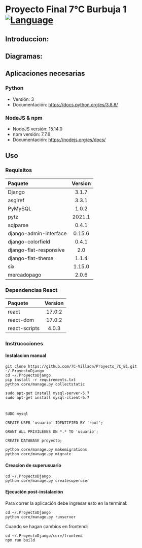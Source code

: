 # Proyecto Final 7°C Burbuja 1 [![Language](https://img.shields.io/badge/lang-espa%C3%B1ol%20%2F%20english-yellow)](#)

## Introduccion:

## Diagramas:

## Aplicaciones necesarias

### Python

- Versión: 3
- Documentación: https://docs.python.org/es/3.8.8/

### NodeJS & npm

- NodeJS versión: 15.14.0
- npm versión: 7.7.6
- Documentación: https://nodejs.org/es/docs/

## Uso

### Requisitos

| Paquete                | Version |
| :--------------------- | :-----: |
| Django                 |  3.1.7  |
| asgiref                |  3.3.1  |
| PyMySQL                |  1.0.2  |
| pytz                   | 2021.1  |
| sqlparse               |  0.4.1  |
| django-admin-interface | 0.15.6  |
| django-colorfield      |  0.4.1  |
| django-flat-responsive |   2.0   |
| django-flat-theme      |  1.1.4  |
| six                    | 1.15.0  |
| mercadopago            |  2.0.6  |

### Dependencias React

| Paquete       | Version |
| :------------ | :-----: |
| react         | 17.0.2  |
| react-dom     | 17.0.2  |
| react-scripts |  4.0.3  |

### Instruccciones

#### Instalacion manual

```shell
git clone https://github.com/7C-Villada/Proyecto_7C_B1.git ~/.ProyectoDjango
cd ~/.ProyectoDjango
pip install -r requirements.txt
python core/manage.py collectstatic

sudo apt-get install mysql-server-5.7
sudo apt-get install mysql-client-5.7
```

#####

```shell

SUDO mysql

CREATE USER 'usuario' IDENTIFIED BY 'root';

GRANT ALL PRIVILEGES ON *.* TO 'usuario';

CREATE DATABASE proyecto;

python core/manage.py makemigrations
python core/manage.py migrate
```

#### Creacion de superusuario

```shell
cd ~/.ProyectoDjango
python core/manage.py createsuperuser
```

#### Ejecución post-instalación

Para correr la aplicación debe ingresar esto en la terminal:

```shell
cd ~/.ProyectoDjango
python core/manage.py runserver
```

Cuando se hagan cambios en frontend:

```shell
cd ~/.ProyectoDjango/core/frontend
npm run build
```
